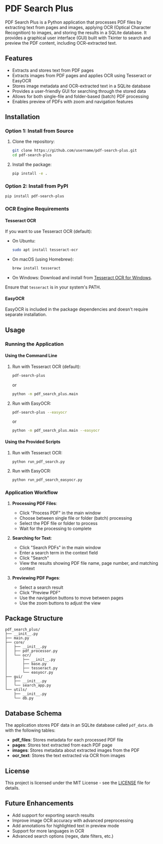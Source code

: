 # PDF Search Plus

PDF Search Plus is a Python application that processes PDF files by extracting text from pages and images, applying OCR (Optical Character Recognition) to images, and storing the results in a SQLite database. It provides a graphical user interface (GUI) built with Tkinter to search and preview the PDF content, including OCR-extracted text.

## Features

- Extracts and stores text from PDF pages
- Extracts images from PDF pages and applies OCR using Tesseract or EasyOCR
- Stores image metadata and OCR-extracted text in a SQLite database
- Provides a user-friendly GUI for searching through the stored data
- Allows for both single-file and folder-based (batch) PDF processing
- Enables preview of PDFs with zoom and navigation features

## Installation

### Option 1: Install from Source

1. Clone the repository:
   ```bash
   git clone https://github.com/username/pdf-search-plus.git
   cd pdf-search-plus
   ```

2. Install the package:
   ```bash
   pip install -e .
   ```

### Option 2: Install from PyPI

```bash
pip install pdf-search-plus
```

### OCR Engine Requirements

#### Tesseract OCR

If you want to use Tesseract OCR (default):

- On Ubuntu:
  ```bash
  sudo apt install tesseract-ocr
  ```
- On macOS (using Homebrew):
  ```bash
  brew install tesseract
  ```
- On Windows:
  Download and install from [Tesseract OCR for Windows](https://github.com/UB-Mannheim/tesseract/wiki).

Ensure that `tesseract` is in your system's PATH.

#### EasyOCR

EasyOCR is included in the package dependencies and doesn't require separate installation.

## Usage

### Running the Application

#### Using the Command Line

1. Run with Tesseract OCR (default):
   ```bash
   pdf-search-plus
   ```
   or
   ```bash
   python -m pdf_search_plus.main
   ```

2. Run with EasyOCR:
   ```bash
   pdf-search-plus --easyocr
   ```
   or
   ```bash
   python -m pdf_search_plus.main --easyocr
   ```

#### Using the Provided Scripts

1. Run with Tesseract OCR:
   ```bash
   python run_pdf_search.py
   ```

2. Run with EasyOCR:
   ```bash
   python run_pdf_search_easyocr.py
   ```

### Application Workflow

1. **Processing PDF Files**:
   - Click "Process PDF" in the main window
   - Choose between single file or folder (batch) processing
   - Select the PDF file or folder to process
   - Wait for the processing to complete

2. **Searching for Text**:
   - Click "Search PDFs" in the main window
   - Enter a search term in the context field
   - Click "Search"
   - View the results showing PDF file name, page number, and matching context

3. **Previewing PDF Pages**:
   - Select a search result
   - Click "Preview PDF"
   - Use the navigation buttons to move between pages
   - Use the zoom buttons to adjust the view

## Package Structure

```
pdf_search_plus/
├── __init__.py
├── main.py
├── core/
│   ├── __init__.py
│   ├── pdf_processor.py
│   └── ocr/
│       ├── __init__.py
│       ├── base.py
│       ├── tesseract.py
│       └── easyocr.py
├── gui/
│   ├── __init__.py
│   └── search_app.py
└── utils/
    ├── __init__.py
    └── db.py
```

## Database Schema

The application stores PDF data in an SQLite database called `pdf_data.db` with the following tables:

- **pdf_files**: Stores metadata for each processed PDF file
- **pages**: Stores text extracted from each PDF page
- **images**: Stores metadata about extracted images from the PDF
- **ocr_text**: Stores the text extracted via OCR from images

## License

This project is licensed under the MIT License - see the [LICENSE](LICENSE) file for details.

## Future Enhancements

- Add support for exporting search results
- Improve image OCR accuracy with advanced preprocessing
- Add annotations for highlighted text in preview mode
- Support for more languages in OCR
- Advanced search options (regex, date filters, etc.)
